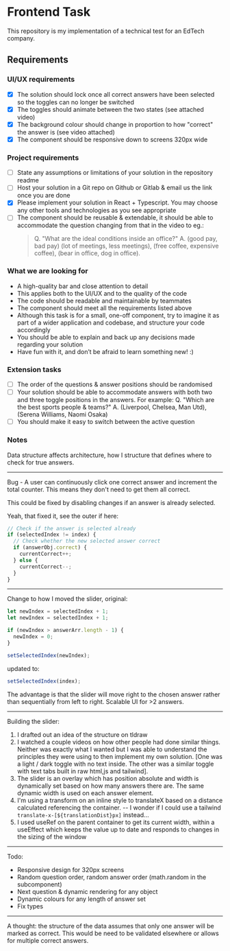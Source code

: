 # Frontend Task

This repository is my implementation of a technical test for an EdTech company.

## Requirements

### UI/UX requirements

- [x] The solution should lock once all correct answers have been selected so the toggles can no longer be switched
- [x] The toggles should animate between the two states (see attached video)
- [x] The background colour should change in proportion to how "correct" the answer is (see video attached)
- [x] The component should be responsive down to screens 320px wide

### Project requirements

- [ ] State any assumptions or limitations of your solution in the repository readme
- [ ] Host your solution in a Git repo on Github or Gitlab & email us the link once you are done
- [x] Please implement your solution in React + Typescript. You may choose any other tools and technologies as you see appropriate
- [ ] The component should be reusable & extendable, it should be able to accommodate the question changing from that in the video to eg.:
  > Q. "What are the ideal conditions inside an office?" A. (good pay, bad pay) (lot of meetings, less meetings), (free coffee, expensive coffee), (bear in office, dog in office).

### What we are looking for

- A high-quality bar and close attention to detail
- This applies both to the UI/UX and to the quality of the code
- The code should be readable and maintainable by teammates
- The component should meet all the requirements listed above
- Although this task is for a small, one-off component, try to imagine it as part of a wider application and codebase, and structure your code accordingly
- You should be able to explain and back up any decisions made regarding your solution
- Have fun with it, and don’t be afraid to learn something new! :)

### Extension tasks

- [ ] The order of the questions & answer positions should be randomised
- [ ] Your solution should be able to accommodate answers with both two and three toggle positions in the answers. For example: Q. "Which are the best sports people & teams?" A. (Liverpool, Chelsea, Man Utd), (Serena Williams, Naomi Osaka)
- [ ] You should make it easy to switch between the active question

### Notes

Data structure affects architecture, how I structure that defines where to check for true answers.

---

Bug - A user can continuously click one correct answer and increment the total counter. This means they don't need to get them all correct.

This could be fixed by disabling changes if an answer is already selected.

Yeah, that fixed it, see the outer if here:

```ts
// Check if the answer is selected already
if (selectedIndex != index) {
  // Check whether the new selected answer correct
  if (answerObj.correct) {
    currentCorrect++;
  } else {
    currentCorrect--;
  }
}
```

---

Change to how I moved the slider, original:

```ts
let newIndex = selectedIndex + 1;
let newIndex = selectedIndex + 1;

if (newIndex > answerArr.length - 1) {
  newIndex = 0;
}

setSelectedIndex(newIndex);
```

updated to:

```ts
setSelectedIndex(index);
```

The advantage is that the slider will move right to the chosen answer rather than sequentially from left to right. Scalable UI for >2 answers.

---

Building the slider:

1. I drafted out an idea of the structure on tldraw
1. I watched a couple videos on how other people had done similar things. Neither was exactly what I wanted but I was able to understand the principles they were using to then implement my own solution. [One was a light / dark toggle with no text inside. The other was a similar toggle with text tabs built in raw html,js and tailwind].
1. The slider is an overlay which has position absolute and width is dynamically set based on how many answers there are. The same dynamic width is used on each answer element.
1. I'm using a transform on an inline style to translateX based on a distance calculated referencing the container. -- I wonder if I could use a tailwind `translate-x-[${translationDist}px]` instead...
1. I used useRef on the parent container to get its current width, within a useEffect which keeps the value up to date and responds to changes in the sizing of the window

---

Todo:

- Responsive design for 320px screens
- Random question order, random answer order (math.random in the subcomponent)
- Next question & dynamic rendering for any object
- Dynamic colours for any length of answer set
- Fix types

---

A thought: the structure of the data assumes that only one answer will be marked as correct. This would be need to be validated elsewhere or allows for multiple correct answers.
